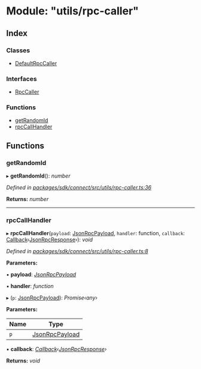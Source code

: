 # Module: "utils/rpc-caller"

## Index

### Classes

* [DefaultRpcCaller](../classes/_utils_rpc_caller_.defaultrpccaller.md)

### Interfaces

* [RpcCaller](../interfaces/_utils_rpc_caller_.rpccaller.md)

### Functions

* [getRandomId](_utils_rpc_caller_.md#getrandomid)
* [rpcCallHandler](_utils_rpc_caller_.md#rpccallhandler)

## Functions

###  getRandomId

▸ **getRandomId**(): *number*

*Defined in [packages/sdk/connect/src/utils/rpc-caller.ts:36](https://github.com/medhak1/celo-monorepo/blob/master/packages/sdk/connect/src/utils/rpc-caller.ts#L36)*

**Returns:** *number*

___

###  rpcCallHandler

▸ **rpcCallHandler**(`payload`: [JsonRpcPayload](../interfaces/_types_.jsonrpcpayload.md), `handler`: function, `callback`: [Callback](_types_.md#callback)‹[JsonRpcResponse](../interfaces/_types_.jsonrpcresponse.md)›): *void*

*Defined in [packages/sdk/connect/src/utils/rpc-caller.ts:8](https://github.com/medhak1/celo-monorepo/blob/master/packages/sdk/connect/src/utils/rpc-caller.ts#L8)*

**Parameters:**

▪ **payload**: *[JsonRpcPayload](../interfaces/_types_.jsonrpcpayload.md)*

▪ **handler**: *function*

▸ (`p`: [JsonRpcPayload](../interfaces/_types_.jsonrpcpayload.md)): *Promise‹any›*

**Parameters:**

Name | Type |
------ | ------ |
`p` | [JsonRpcPayload](../interfaces/_types_.jsonrpcpayload.md) |

▪ **callback**: *[Callback](_types_.md#callback)‹[JsonRpcResponse](../interfaces/_types_.jsonrpcresponse.md)›*

**Returns:** *void*
